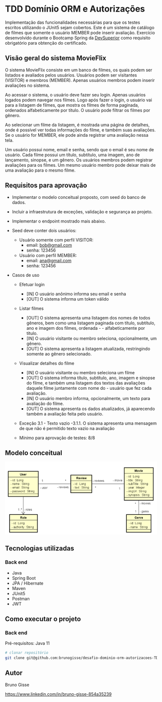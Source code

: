 # TDD Domínio ORM e Autorizações
Implementação das funcionalidades necessárias para que os testes escritos utilizando o JUnit5 sejam cobertos. Este é um sistema de catálogo de filmes que somente o usuário MEMBER pode inserir avaliação.
Exercício desenvolvido durante o Bootcamp Spring da [DevSuperior](https://devsuperior.com.br/) como requisito obrigatório para obtenção do certificado.

## Visão geral do sistema MovieFlix
O sistema MovieFlix consiste em um banco de filmes, os quais podem ser listados e avaliados pelos usuários. Usuários podem ser visitantes (VISITOR) e membros (MEMBER). Apenas usuários membros podem inserir avaliações no sistema.

Ao acessar o sistema, o usuário deve fazer seu login. Apenas usuários logados podem navegar nos filmes. Logo após fazer o login, o usuário vai para a listagem de filmes, que mostra os filmes de forma paginada, ordenados alfabeticamente por título. O usuário pode filtrar os filmes por gênero.

Ao selecionar um filme da listagem, é mostrada uma página de detalhes, onde é possível ver todas informações do filme, e também suas avaliações. Se o usuário for MEMBER, ele pode ainda registrar uma avaliação nessa tela.

Um usuário possui nome, email e senha, sendo que o email é seu nome de usuário. Cada filme possui um título, subtítulo, uma imagem, ano de lançamento, sinopse, e um gênero. Os usuários membros podem registrar avaliações para os filmes. Um mesmo usuário membro pode deixar mais de uma avaliação para o mesmo filme.

## Requisitos para aprovação
  - Implementar o modelo conceitual proposto, com seed do banco de dados.
  - Incluir a infraestrutura de exceções, validação e segurança ao projeto.
  - Implementar o endpoint mostrado mais abaixo.
  - Seed deve conter dois usuários:
      - Usuário somente com perfil VISITOR:
        - email: bob@gmail.com
        - senha: 123456
      - Usuário com perfil MEMBER:
        - email: ana@gmail.com
        - senha: 123456

- Casos de uso
  - Efetuar login
    - [IN] O usuário anônimo informa seu email e senha
    - [OUT] O sistema informa um token válido
  - Listar filmes
    - [OUT] O sistema apresenta uma listagem dos nomes de todos gêneros, bem como uma listagem paginada com título, subtítulo, ano e imagem dos filmes, ordenada   -     - alfabeticamente por título.
    - [IN] O usuário visitante ou membro seleciona, opcionalmente, um gênero.
    - [OUT] O sistema apresenta a listagem atualizada, restringindo somente ao gênero selecionado.
  - Visualizar detalhes do filme
    - [IN] O usuário visitante ou membro seleciona um filme
    - [OUT] O sistema informa título, subtítulo, ano, imagem e sinopse do filme, e também uma listagem dos textos das avaliações daquele filme juntamente com nome do     - usuário que fez cada avaliação.
    - [IN] O usuário membro informa, opcionalmente, um texto para avaliação do filme.
    - [OUT] O sistema apresenta os dados atualizados, já aparecendo também a avaliação feita pelo usuário.

  - Exceção 3.1 - Texto vazio
     -3.1.1. O sistema apresenta uma mensagem de que não é permitido texto vazio na avaliação 
   
   - Mínimo para aprovação de testes: 8/8

## Modelo conceitual
![Modelo Conceitual](https://github.com/brunogisse/assets/blob/main/movieflix/modelo-conceitual.png)

## Tecnologias utilizadas
### Back end
- Java
- Spring Boot
- JPA / Hibernate
- Maven
- JUnit5
- Postman
- JWT

## Como executar o projeto

### Back end
Pré-requisitos: Java 11

```bash
# clonar repositório
git clone git@github.com:brunogisse/desafio-dominio-orm-autorizacoes-TDD.git
```

## Autor

Bruno Gisse

https://www.linkedin.com/in/bruno-gisse-854a35239
